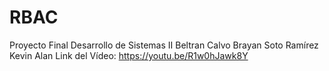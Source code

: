 # RBAC
Proyecto Final Desarrollo de Sistemas II
Beltran Calvo Brayan
Soto Ramírez Kevin Alan
Link del Vídeo: https://youtu.be/R1w0hJawk8Y
